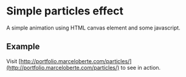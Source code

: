 # Simple particles effect

A simple animation using HTML canvas element and some javascript.

## Example

Visit [http://portfolio.marceloberte.com/particles/](http://portfolio.marceloberte.com/particles/) to see in action.
